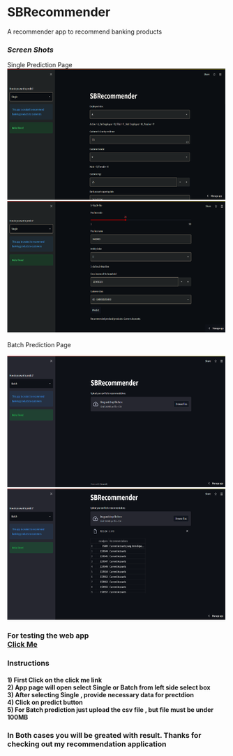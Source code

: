 # SBRecommender
A recommender app to recommend banking products

### _Screen Shots_
<p float="left">
  Single Prediction Page<br>
  <img width="500px" height="300" src="https://github.com/ATinyLearner/SBRecommender/blob/2ef4ff22e13d66a0fde824689158b7fe9a313178/app1.png"/>
  <img width="500px" height="300" src="https://github.com/ATinyLearner/SBRecommender/blob/2ef4ff22e13d66a0fde824689158b7fe9a313178/app2.png"/>
  <br><br> Batch Prediction Page<br><br>
  <img width="500px" height="300" src="https://github.com/ATinyLearner/SBRecommender/blob/2ef4ff22e13d66a0fde824689158b7fe9a313178/app4.png"/>
  <img width="500px" height="300" src="https://github.com/ATinyLearner/SBRecommender/blob/2ef4ff22e13d66a0fde824689158b7fe9a313178/app5.png"/> 
  </p>
<h3> For testing the web app
 <br><a href="https://share.streamlit.io/atinylearner/sbrecommender/SBRecommender.py"> Click Me </a> <br>
<h3>Instructions<br>
<h4>1) First Click on the click me link <br> 2) App page will open select Single or Batch from left side select box <br> 3) After selecting Single , provide necessary data for prectdion <br> 4) Click on predict button <br>  5) For Batch prediction just upload the csv file , but file must be under 100MB 
<br>
<h3>In Both cases you will be greated with result. Thanks for checking out my recommendation application
